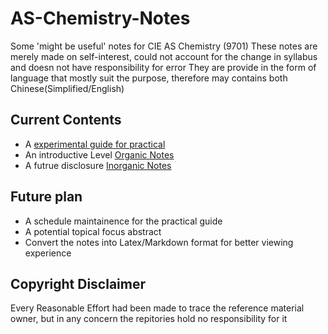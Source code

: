 # AS-Chemistry-Notes
Some 'might be useful' notes for CIE AS Chemistry (9701)
These notes are merely made on self-interest, could not account for the change in syllabus and doesn not have responsibility for error
They are provide in the form of language that mostly suit the purpose, therefore may contains both Chinese(Simplified/English)

## Current Contents
* A [experimental guide for practical](https://github.com/CaoJamie/AS-Chemistry-Notes/blob/dev/Essential%20Guide%20to%20Fail%20the%20Chemistry%20Practical/The%20Essential%20Guide%20to%20Failed%20the%20Chemistry%20Practical.pdf)
* An introductive Level [Organic Notes](https://github.com/CaoJamie/AS-Chemistry-Notes/blob/dev/The%20Insufficient%20Approach%20to%20Organic%20Chemistry/The%20Insufficient%20Approach%20to%20Organic%20Chemistry.pdf)
* A futrue disclosure [Inorganic Notes](https://github.com/CaoJamie/AS-Chemistry-Notes/blob/dev/Inorganic%20that%20you%20should%20forget/The%20Inorganic%20that%20You%20Don't%20need%20to%20Know.pdf)

## Future plan
* A schedule maintainence for the practical guide
* A potential topical focus abstract
* Convert the notes into Latex/Markdown format for better viewing experience

## Copyright Disclaimer
Every Reasonable Effort had been made to trace the reference material owner, but in any concern the repitories hold no responsibility for it

